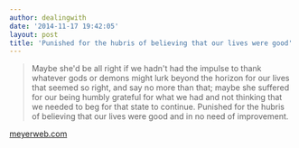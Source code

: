 ```yaml
---
author: dealingwith
date: '2014-11-17 19:42:05'
layout: post
title: 'Punished for the hubris of believing that our lives were good'
---
```


> Maybe she'd be all right if we hadn't had the impulse to thank whatever gods or demons might lurk beyond the horizon for our lives that seemed so right, and say no more than that; maybe she suffered for our being humbly grateful for what we had and not thinking that we needed to beg for that state to continue. Punished for the hubris of believing that our lives were good and in no need of improvement.

[meyerweb.com](http://meyerweb.com/eric/thoughts/2014/11/14/apophenia/)

